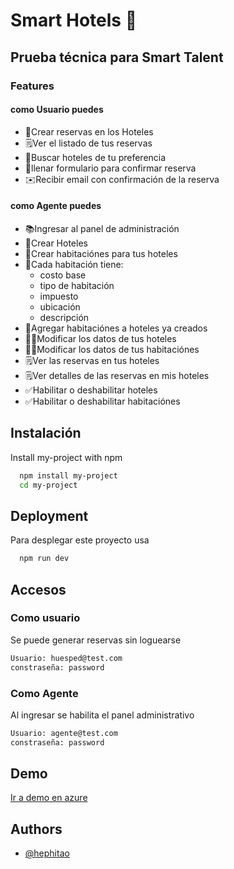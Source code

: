 # Smart Hotels 🏨

## Prueba técnica para Smart Talent

### Features

#### como Usuario puedes

- 📝Crear reservas en los Hoteles
- 🗒️Ver el listado de tus reservas
- 🔎Buscar hoteles de tu preferencia
- 📘llenar formulario para confirmar reserva
- ✉️Recibir email con confirmación de la reserva

#### como Agente puedes

- 📚Ingresar al panel de administración
- 📝Crear Hoteles
- 📝Crear habitaciónes para tus hoteles
- 📒Cada habitación tiene:
  - costo base
  - tipo de habitación
  - impuesto
  - ubicación
  - descripción
- 📝Agregar habitaciónes a hoteles ya creados
- ✍🏻Modificar los datos de tus hoteles
- ✍🏻Modificar los datos de tus habitaciónes
- 🗒️Ver las reservas en tus hoteles
- 🗒️Ver detalles de las reservas en mis hoteles
- ✅Habilitar o deshabilitar hoteles
- ✅Habilitar o deshabilitar habitaciónes

## Instalación

Install my-project with npm

```bash
  npm install my-project
  cd my-project
```

## Deployment

Para desplegar este proyecto usa

```bash
  npm run dev
```

## Accesos

### Como usuario

Se puede generar reservas sin loguearse

```txt
Usuario: huesped@test.com
constraseña: password
```

### Como Agente

Al ingresar se habilita el panel administrativo

```txt
Usuario: agente@test.com
constraseña: password
```

## Demo

[Ir a demo en azure](https://red-tree-0bf56cf0f.5.azurestaticapps.net/)

## Authors

- [@hephitao](https://www.github.com/hephitao)
